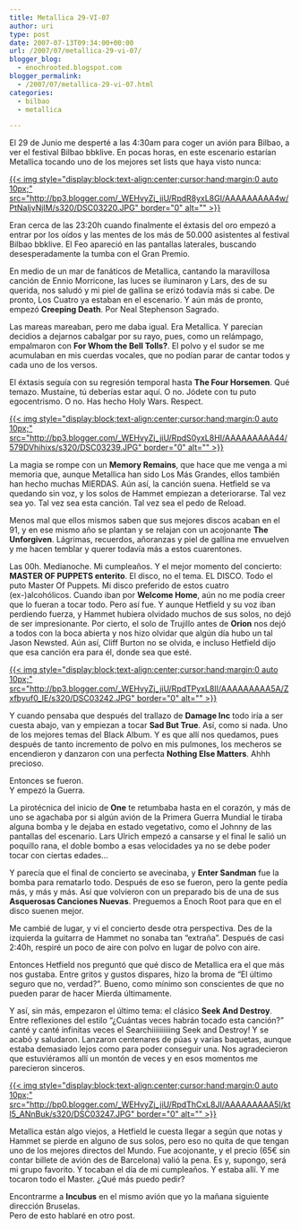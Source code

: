 ```yaml
---
title: Metallica 29-VI-07
author: uri
type: post
date: 2007-07-13T09:34:00+00:00
url: /2007/07/metallica-29-vi-07/
blogger_blog:
  - enochrooted.blogspot.com
blogger_permalink:
  - /2007/07/metallica-29-vi-07.html
categories:
  - bilbao
  - metallica

---
```

El 29 de Junio me desperté a las 4:30am para coger un avión para Bilbao, a ver el festival Bilbao bbklive. En pocas horas, en este escenario estarían Metallica tocando uno de los mejores set lists que haya visto nunca:

[{{< img style="display:block;text-align:center;cursor:hand;margin:0 auto 10px;" src="http://bp3.blogger.com/_WEHvyZj_jiU/RpdR8yxL8GI/AAAAAAAAA4w/PtNaljvNjIM/s320/DSC03220.JPG" border="0" alt="" >}}][1]

Eran cerca de las 23:20h cuando finalmente el éxtasis del oro empezó a entrar por los oídos y las mentes de los más de 50.000 asistentes al festival Bilbao bbklive. El Feo apareció en las pantallas laterales, buscando desesperadamente la tumba con el Gran Premio.

<p style="text-align: center;">
</p>

<p style="text-align: left;">
  En medio de un mar de fanáticos de Metallica, cantando la maravillosa canción de Ennio Morricone, las luces se iluminaron y Lars, des de su querida, nos saludó y mi piel de gallina se erizó todavía más si cabe. De pronto, Los Cuatro ya estaban en el escenario. Y aún más de pronto, empezó <span style="font-weight:bold;">Creeping Death</span>. Por Neal Stephenson Sagrado.
</p>

Las mareas mareaban, pero me daba igual. Era Metallica. Y parecían decidios a dejarnos cabalgar por su rayo, pues, como un relámpago, empalmaron con <span style="font-weight:bold;">For Whom the Bell Tolls?</span>. El polvo y el sudor se me acumulaban en mis cuerdas vocales, que no podían parar de cantar todos y cada uno de los versos.

El éxtasis seguía con su regresión temporal hasta <span style="font-weight:bold;">The Four Horsemen</span>. Qué temazo. Mustaine, tú deberías estar aquí. O no. Jódete con tu puto egocentrismo. O no. Has hecho Holy Wars. Respect.

[{{< img style="display:block;text-align:center;cursor:hand;margin:0 auto 10px;" src="http://bp3.blogger.com/_WEHvyZj_jiU/RpdS0yxL8HI/AAAAAAAAA44/579DVhihixs/s320/DSC03239.JPG" border="0" alt="" >}}][2]

La magia se rompe con un <span style="font-weight:bold;">Memory Remains</span>, que hace que me venga a mi memoria que, aunque Metallica han sido Los Más Grandes, ellos también han hecho muchas MIERDAS. Aún así, la canción suena. Hetfield se va quedando sin voz, y los solos de Hammet empiezan a deteriorarse. Tal vez sea yo. Tal vez sea esta canción. Tal vez sea el pedo de Reload.

Menos mal que ellos mismos saben que sus mejores discos acaban en el 91, y en ese mismo año se plantan y se relajan con un acojonante <span style="font-weight:bold;">The Unforgiven</span>. Lágrimas, recuerdos, añoranzas y piel de gallina me envuelven y me hacen temblar y querer todavía más a estos cuarentones.

Las 00h. Medianoche. Mi cumpleaños. Y el mejor momento del concierto: <span style="font-weight:bold;">MASTER OF PUPPETS enterito</span>. El disco, no el tema. EL DISCO. Todo el puto Master Of Puppets. Mi disco preferido de estos cuatro (ex-)alcohólicos. Cuando iban por <span style="font-weight:bold;">Welcome Home</span>, aún no me podía creer que lo fueran a tocar todo. Pero así fue. Y aunque Hetfield y su voz iban perdiendo fuerza, y Hammet hubiera olvidado muchos de sus solos, no dejó de ser impresionante. Por cierto, el solo de Trujillo antes de <span style="font-weight:bold;">Orion</span> nos dejó a todos con la boca abierta y nos hizo olvidar que algún día hubo un tal Jason Newsted. Aún así, Cliff Burton no se olvida, e incluso Hetfield dijo que esa canción era para él, donde sea que esté.

[{{< img style="display:block;text-align:center;cursor:hand;margin:0 auto 10px;" src="http://bp3.blogger.com/_WEHvyZj_jiU/RpdTPyxL8II/AAAAAAAAA5A/Zxfbyuf0_IE/s320/DSC03242.JPG" border="0" alt="" >}}][3]

Y cuando pensaba que después del trallazo de <span style="font-weight:bold;">Damage Inc</span> todo iría a ser cuesta abajo, van y empiezan a tocar <span style="font-weight:bold;">Sad But True</span>. Así, como si nada. Uno de los mejores temas del Black Album. Y es que allí nos quedamos, pues después de tanto incremento de polvo en mis pulmones, los mecheros se encendieron y danzaron con una perfecta <span style="font-weight:bold;">Nothing Else Matters</span>. Ahhh precioso.

Entonces se fueron.  
Y empezó la Guerra.

La pirotécnica del inicio de <span style="font-weight:bold;">One</span> te retumbaba hasta en el corazón, y más de uno se agachaba por si algún avión de la Primera Guerra Mundial le tiraba alguna bomba y le dejaba en estado vegetativo, como el Johnny de las pantallas del escenario. Lars Ulrich empezó a cansarse y el final le salió un poquillo rana, el doble bombo a esas velocidades ya no se debe poder tocar con ciertas edades&#8230;

Y parecía que el final de concierto se avecinaba, y <span style="font-weight:bold;">Enter Sandman</span> fue la bomba para rematarlo todo. Después de eso se fueron, pero la gente pedía más, y más y más. Así que volvieron con un preparado bis de una de sus <span style="font-weight:bold;">Asquerosas Canciones Nuevas</span>. Preguemos a Enoch Root para que en el disco suenen mejor.

Me cambié de lugar, y vi el concierto desde otra perspectiva. Des de la izquierda la guitarra de Hammet no sonaba tan &#8220;extraña&#8221;. Después de casi 2:40h, respiré un poco de aire con polvo en lugar de polvo con aire.

Entonces Hetfield nos preguntó que qué disco de Metallica era el que más nos gustaba. Entre gritos y gustos dispares, hizo la broma de &#8220;El último seguro que no, verdad?&#8221;. Bueno, como mínimo son conscientes de que no pueden parar de hacer Mierda últimamente.

Y así, sin más, empezaron el último tema: el clásico <span style="font-weight:bold;">Seek And Destroy</span>. Entre reflexiones del estilo &#8220;¿Cuántas veces habrán tocado esta canción?&#8221; canté y canté infinitas veces el Searchiiiiiiiiiing Seek and Destroy! Y se acabó y saludaron. Lanzaron centenares de púas y varias baquetas, aunque estaba demasiado lejos como para poder conseguir una. Nos agradecieron que estuviéramos allí un montón de veces y en esos momentos me parecieron sinceros.

[{{< img style="display:block;text-align:center;cursor:hand;margin:0 auto 10px;" src="http://bp0.blogger.com/_WEHvyZj_jiU/RpdThCxL8JI/AAAAAAAAA5I/ktl5_ANnBuk/s320/DSC03247.JPG" border="0" alt="" >}}][4]

Metallica están algo viejos, a Hetfield le cuesta llegar a según que notas y Hammet se pierde en alguno de sus solos, pero eso no quita de que tengan uno de los mejores directos del Mundo. Fue acojonante, y el precio (65€ sin contar billete de avión des de Barcelona) valió la pena. Es y, supongo, será mi grupo favorito. Y tocaban el día de mi cumpleaños. Y estaba allí. Y me tocaron todo el Master. ¿Qué más puedo pedir?

Encontrarme a <span style="font-weight:bold;">Incubus</span> en el mismo avión que yo la mañana siguiente dirección Bruselas.  
Pero de esto hablaré en otro post.

 [1]: http://bp3.blogger.com/_WEHvyZj_jiU/RpdR8yxL8GI/AAAAAAAAA4w/PtNaljvNjIM/s1600-h/DSC03220.JPG
 [2]: http://bp3.blogger.com/_WEHvyZj_jiU/RpdS0yxL8HI/AAAAAAAAA44/579DVhihixs/s1600-h/DSC03239.JPG
 [3]: http://bp3.blogger.com/_WEHvyZj_jiU/RpdTPyxL8II/AAAAAAAAA5A/Zxfbyuf0_IE/s1600-h/DSC03242.JPG
 [4]: http://bp0.blogger.com/_WEHvyZj_jiU/RpdThCxL8JI/AAAAAAAAA5I/ktl5_ANnBuk/s1600-h/DSC03247.JPG